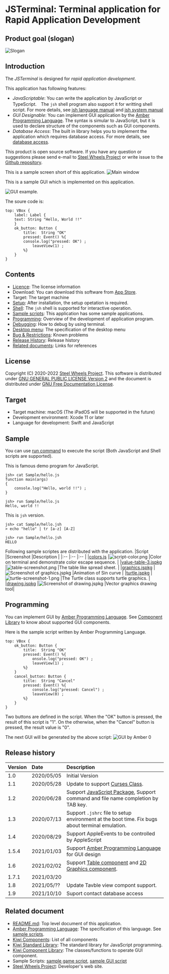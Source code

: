 # JSTerminal: Terminal application for Rapid Application Development

## Product goal (slogan)
![Slogan](./Images/slogan-24pt.png)

## Introduction
The *JSTerminal* is designed for *rapid application development*. 

This application has following features:
* _JavaScriptable_: You can write the application by JavaScript or TypeScript.　The `jsh` shell program also support it for writting shell script. For more details, see [jsh language manual](https://github.com/steelwheels/JSTools/blob/master/Document/jsh-lang.md) and [jsh system manual](https://github.com/steelwheels/JSTools/blob/master/Document/jsh-sys.md) 
* _GUI Designable_:  You can implement GUI application by the [Amber Programming Language](https://github.com/steelwheels/Amber/blob/master/Document/amber-language.md). The syntax is simular to JavaScript, but it is used to declare structure of the components such as GUI components.
* _Database Access_: The built in library helps you to implement the application which requires database access. For more details, see [database access](./Database.md).

This product is open source software.
If you have any question or suggestions please send e-mail to [Steel Wheels Project](mailto:steel.wheels.project@gmail.com) or write issue to the [Github repository](https://github.com/steelwheels/JSTerminal).

This is a sample screen short of this application.
![Main window](./Images/main-screenshot.png)

This is a sample GUI which is implemented on this application.

![GUI example](./Images/hello-world.png).

The soure code is:
````
top: VBox {
    label: Label {
	text: String "Hello, World !!"
    }
    ok_button: Button {
        title:  String "OK"
        pressed: Event() %{
		console.log("pressed: OK") ;
	    	leaveView(1) ;
        %}
    }
}
````

## Contents
* [Licence](#License): The license information
* Download: You can download this software from [App Store](https://apps.apple.com/jp/app/jsterminal/id1511276015?mt=12). 
* Target: The target machine
* [Setup](./Setup.md): After installation, the setup opetation is required.
* [Shell](./Shell.md): The `jsh` shell is supported for interactive operation.
* [Sample scripts](#Sample): This application has some sample applications.
* [Programming](#Programming): Overview of the development  of application program.
* [Debugging](./Debug.md): How to debug by using terminal.
* [Desktop menu](https://github.com/steelwheels/JSTerminal/blob/master/Documents/DesktopMenu.md): The specification of the desktop menu
* [Bug & Restrictions](https://github.com/steelwheels/JSTerminal/blob/master/Documents/Restrictions.md): Known problems
* [Release History](#Release): Release history
* [Related documents](#Related): Links for references

## License
Copyright (C) 2020-2022 [Steel Wheels Project](https://github.com/steelwheels).
This software is distributed under [GNU GENERAL PUBLIC LICENSE Version 2](https://www.gnu.org/licenses/old-licenses/gpl-2.0.html) and the document is distributed under [GNU Free Documentation License](https://www.gnu.org/licenses/fdl-1.3.en.html).

## Target
* Target machine: macOS (The iPadOS will be supported in the future)
* Development environment: Xcode 11 or later
* Language for development: Swift and JavaScript

## Sample
You can use [run command](https://github.com/steelwheels/JSTools/blob/master/Document/builtins/run-man.md) to execute the script (Both JavaScript and Shell scripts are supported).

This is famous demo program for JavaScript.
````
jsh> cat Sample/hello.js
function main(args)
{
	console.log("Hello, world !!") ;
}

jsh> run Sample/hello.js
Hello, world !!
````

This is `jsh` version.
````
jsh> cat Sample/hello.jsh
> echo "hello" | tr [a-z] [A-Z]

jsh> run Sample/hello.jsh
HELLO
````

Following sample scriptes are distributed with the application.
|Script |Screenshot     |Description    |
|:--    |:--            |:--            |
|[colors.js](https://github.com/steelwheels/JSTerminal/blob/master/Resource/Sample/colors.js) |![script-color.png](./Images/script-colors.png) |Color on terminal and demonstrate color escape sequence. |
|[value-table-3.jspkg](https://github.com/steelwheels/JSTerminal/tree/master/Resource/Sample/value-table-3.jspkg) |![table-screenshot.png](./Images/table-screenshot.png) |The table like spread sheet. |
|[graphics.jspkg](https://github.com/steelwheels/JSTerminal/tree/master/Resource/Sample/graphics.jspkg) |![Screenshot of graphics.jspkg](./Images/graphics-2d-screenshot-1.png) |Animation of Sin curve | 
|[turtle.jspkg](https://github.com/steelwheels/JSTerminal/tree/master/Resource/Sample/turtle.jspkg) | ![turtle-screenshot-1.png](./Images/turtle-screenshot-1.png) |The Turtle class supports turtle graphics. | 
|[drawing.jspkg](https://github.com/steelwheels/JSTerminal/tree/master/Resource/Sample/drawing.jspkg) |![Screenshot of drawing.jspkg](./Images/drawing-1.png) |Vector graphics drawing tool|

## Programming
You can implement GUI by [Amber Programming Language](https://github.com/steelwheels/Amber/blob/master/Document/amber-language.md).
See [Component Library](https://github.com/steelwheels/KiwiCompnents/blob/master/Document/Library.md) to know about supported GUI components.

Here is the sample script written by Amber Programming Language.
````
top: VBox {
    ok_button: Button {
        title:  String "OK"
        pressed: Event() %{
        	onsole.log("pressed: OK") ;
            leaveView(1) ;
        %}
    }
    cancel_button: Button {
        title:  String "Cancel"
        pressed: Event() %{
            console.log("pressed: Cancel") ;
            leaveView(0) ;
        %}
    }
}
````
Two buttons are defined in the script. When the "OK" button is pressed, the result of this script is "1". On the otherwise, when the "Cancel" button is pressed, the result value is "0".

The next GUI will be generated by the above script:
![GUI by Amber 0](./Images/amber-sample-0.png)

## Release history
|Version        |Date		|Description            |
|:--            |:--		|:--                    |
|1.0   	|2020/05/05	|Initial Version        |
|1.1	|2020/05/28	|Update to support [Curses Class](https://github.com/steelwheels/KiwiScript/blob/master/KiwiLibrary/Document/Class/Curses.md). |
|1.2	|2020/06/28	|Support [JavaScript Package](https://github.com/steelwheels/JSTools/blob/master/Document/jspkg.md), Support command and file name completion by TAB key. |
|1.3	|2020/07/13 |Support `.jshrc` file to setup environment at the boot time. Fix bugs about terminal emulation. |
|1.4	|2020/08/29 |Support AppleEvents to be controlled by AppleScript |
|1.5.4	|2021/01/03 |Support [Amber Programming Language](https://github.com/steelwheels/Amber/blob/master/Document/amber-language.md) for GUI design |
|1.6   |2021/02/02 |Support [Table component](https://github.com/steelwheels/KiwiCompnents/blob/master/Document/Components/Table.md) and [2D Graphics component](https://github.com/steelwheels/KiwiCompnents/blob/master/Document/Components/Graphics2D.md). |
|1.7.1 |2021/03/20  |
|1.8   |2021/05/??  |Update Tavble view compont support. |
|1.9   |2021/10/10  |Suport contact database access |

## Related document
* [README.md](https://github.com/steelwheels/JSTerminal): Top level document of this application.
* [Amber Programming Language](https://github.com/steelwheels/Amber/blob/master/Document/amber-language.md): The specification of this language. See [sample scripts](AmberProgramming.md).
* [Kiwi Components](https://github.com/steelwheels/KiwiCompnents/blob/master/Document/Library.md): List of all components
* [Kiwi Standard Library](https://github.com/steelwheels/KiwiScript/blob/master/KiwiLibrary/Document/Library.md): The standard library for JavaScript programming.
* [Kiwi Component Library](https://github.com/steelwheels/KiwiCompnents/blob/master/Document/Library.md): The classes/functions to operate GUI component.
* Sample Scripts: [sample game script](Games/Games.md), [sample GUI script](Sample/GUIs.md)
* [Steel Wheels Project](http://steelwheels.github.io): Developer's web site.
